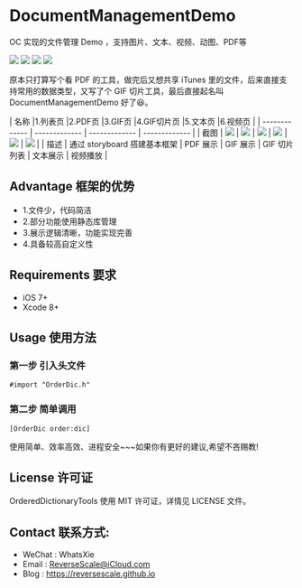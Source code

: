 # DocumentManagementDemo
OC 实现的文件管理 Demo ，支持图片、文本、视频、动图、PDF等

![](https://img.shields.io/badge/platform-iOS-red.svg) 
![](https://img.shields.io/badge/language-Objective--C-orange.svg) 
![](https://img.shields.io/badge/download-3.8MB-brightgreen.svg)
![](https://img.shields.io/badge/license-MIT%20License-brightgreen.svg) 

原本只打算写个看 PDF 的工具，做完后又想共享 iTunes 里的文件，后来直接支持常用的数据类型，又写了个 GIF 切片工具，最后直接起名叫 DocumentManagementDemo 好了😆。

| 名称 |1.列表页 |2.PDF页 |3.GIF页 |4.GIF切片页 |5.文本页 |6.视频页 |
| ------------- | ------------- | ------------- | ------------- |
| 截图 | ![](http://og1yl0w9z.bkt.clouddn.com/17-8-14/78455603.jpg) | ![](http://og1yl0w9z.bkt.clouddn.com/17-8-14/47552819.jpg) | ![](http://og1yl0w9z.bkt.clouddn.com/17-8-14/51828578.jpg) | ![](http://og1yl0w9z.bkt.clouddn.com/17-8-14/71948741.jpg) | ![](http://og1yl0w9z.bkt.clouddn.com/17-8-14/37268874.jpg) | ![](http://og1yl0w9z.bkt.clouddn.com/17-8-14/10129518.jpg) |
| 描述 | 通过 storyboard 搭建基本框架 | PDF 展示 | GIF 展示 | GIF 切片列表 | 文本展示 | 视频播放 |


## Advantage 框架的优势
* 1.文件少，代码简洁
* 2.部分功能使用静态库管理
* 3.展示逻辑清晰，功能实现完善
* 4.具备较高自定义性

## Requirements 要求
* iOS 7+
* Xcode 8+


## Usage 使用方法
### 第一步 引入头文件
```
#import "OrderDic.h"
```
### 第二步 简单调用
```
[OrderDic order:dic]
```

使用简单、效率高效、进程安全~~~如果你有更好的建议,希望不吝赐教!


## License 许可证
OrderedDictionaryTools 使用 MIT 许可证，详情见 LICENSE 文件。


## Contact 联系方式:
* WeChat : WhatsXie
* Email : ReverseScale@iCloud.com
* Blog : https://reversescale.github.io
